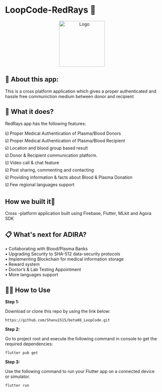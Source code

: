 # LoopCode-RedRays :syringe:
<p align="center">
  <a href="#" style=" -webkit-user-select: none;-ms-user-select: none;user-select: none;">
    <img src="https://github.com/Shanu1515/beta08_LoopCode/blob/main/plasma/images/logo.png" alt="Logo" width="150" height="150">
  </a>
  </p>
  
  ## 📌 About this app:
This is a cross platform application which gives a proper authenticated and hassle free communiction medium between donor and recipient

## 🎯 What it does?
RedRays app has the following features:<br>
 
:ballot_box_with_check: Proper Medical Authentication of Plasma/Blood Donors<br>
:ballot_box_with_check: Proper Medical Authentication of Plasma/Blood Recipient<br> 
:ballot_box_with_check: Location and blood group based result<br>
:ballot_box_with_check: Donor & Recipient communication platform.<br>
:ballot_box_with_check: Video call & chat feature<br>
:ballot_box_with_check: Post sharing, commenting and contacting<br>
:ballot_box_with_check: Providing information & facts about Blood & Plasma Donation<br>
:ballot_box_with_check: Few regional languages support<br>

## How we built it:iphone:
Cross -platform application built using Firebase, Flutter, MLkit and Agora SDK 

## 📋 What's next for ADIRA?
•	Collaborating with Blood/Plasma Banks<br>
•	Upgrading Security to SHA-512 data-security protocols<br>
•	Implementing Blockchain for medical information storage<br> 
•	Reward system<br>
•	Doctor’s & Lab Testing Appointment<br>
•	More languages support<br>

## 🚴‍♂️ How to Use 

**Step 1:**

Download or clone this repo by using the link below:

```
https://github.com/Shanu1515/beta08_LoopCode.git
```

**Step 2:**

Go to project root and execute the following command in console to get the required dependencies: 

```
flutter pub get 
```

**Step 3:**

Use the following command to run your Flutter app on a connected device or simulator.

```
flutter run
```





